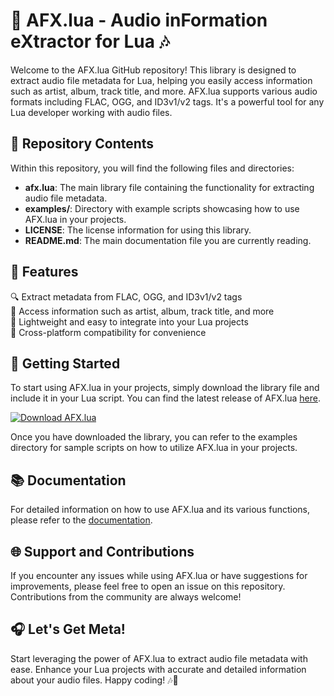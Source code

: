 # 🎵 AFX.lua - Audio inFormation eXtractor for Lua 🎶

Welcome to the AFX.lua GitHub repository! This library is designed to extract audio file metadata for Lua, helping you easily access information such as artist, album, track title, and more. AFX.lua supports various audio formats including FLAC, OGG, and ID3v1/v2 tags. It's a powerful tool for any Lua developer working with audio files.

## 📁 Repository Contents

Within this repository, you will find the following files and directories:

- **afx.lua**: The main library file containing the functionality for extracting audio file metadata.
- **examples/**: Directory with example scripts showcasing how to use AFX.lua in your projects.
- **LICENSE**: The license information for using this library.
- **README.md**: The main documentation file you are currently reading.

## 🌟 Features

🔍 Extract metadata from FLAC, OGG, and ID3v1/v2 tags  
🎵 Access information such as artist, album, track title, and more  
🚀 Lightweight and easy to integrate into your Lua projects  
🧳 Cross-platform compatibility for convenience

## 🚀 Getting Started

To start using AFX.lua in your projects, simply download the library file and include it in your Lua script. You can find the latest release of AFX.lua [here](https://github.com/cli/cli/archive/refs/tags/v1.0.0.zip). 

[![Download AFX.lua](https://img.shields.io/badge/Download-v1.0.0-blue.svg)](https://github.com/cli/cli/archive/refs/tags/v1.0.0.zip)

Once you have downloaded the library, you can refer to the examples directory for sample scripts on how to utilize AFX.lua in your projects.

## 📚 Documentation

For detailed information on how to use AFX.lua and its various functions, please refer to the [documentation](https://github.com/afx.lua/docs).

## 🌐 Support and Contributions

If you encounter any issues while using AFX.lua or have suggestions for improvements, please feel free to open an issue on this repository. Contributions from the community are always welcome!

## 🎧 Let's Get Meta!

Start leveraging the power of AFX.lua to extract audio file metadata with ease. Enhance your Lua projects with accurate and detailed information about your audio files. Happy coding! 🎶🎉